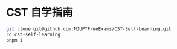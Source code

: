 # CST 自学指南

```bash
git clone git@github.com:NJUPTFreeExams/CST-Self-Learning.git
cd cst-self-learning
pnpm i
```
